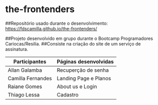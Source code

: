 # the-frontenders
##Repositório usado durante o desenvolvimento:
https://fdscamilla.github.io/the-frontenders/

##Projeto desenvolvido em grupo durante o Bootcamp Programadores Cariocas/Resilia.
##Consiste na criação do site de um serviço de assinatura.

| Participantes | Páginas desenvolvidas|
| ------------- | -------------------- |
| Allan Galamba | Recuperção de senha |
| Camilla Fernandes | Landing Page e Planos|
| Raiane Gomes | About us e Login |
| Thiago Lessa | Cadastro |
